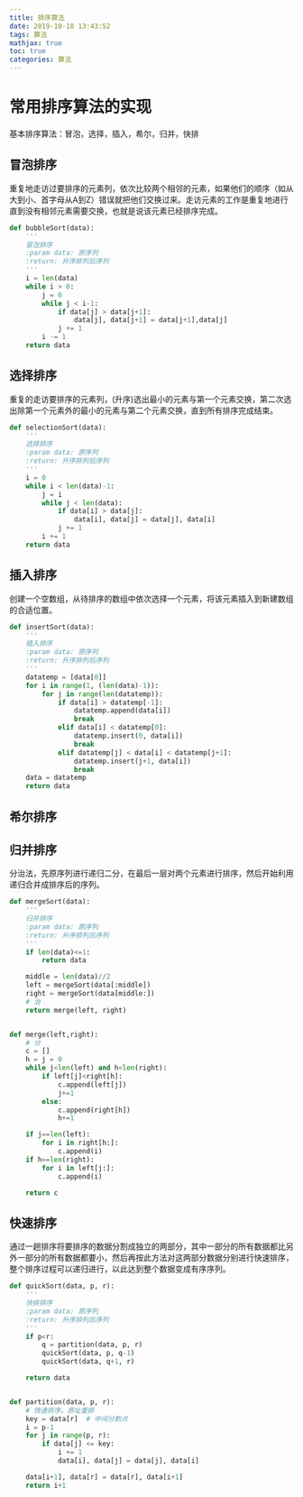 ```yaml
---
title: 排序算法
date: 2019-10-18 13:43:52
tags: 算法
mathjax: true
toc: true 
categories: 算法
---
```


# 常用排序算法的实现

基本排序算法：冒泡，选择，插入，希尔，归并，快排

## 冒泡排序

重复地走访过要排序的元素列，依次比较两个相邻的元素，如果他们的顺序（如从大到小、首字母从A到Z）错误就把他们交换过来。走访元素的工作是重复地进行直到没有相邻元素需要交换，也就是说该元素已经排序完成。

```python
def bubbleSort(data):
    '''
    冒泡排序
    :param data: 原序列
    :return: 升序排列后序列
    '''
    i = len(data)
    while i > 0:
        j = 0
        while j < i-1:
            if data[j] > data[j+1]:
                data[j], data[j+1] = data[j+1],data[j]
            j += 1
        i -= 1
    return data
```

## 选择排序

重复的走访要排序的元素列，(升序)选出最小的元素与第一个元素交换，第二次选出除第一个元素外的最小的元素与第二个元素交换，直到所有排序完成结束。

```python
def selectionSort(data):
    '''
    选择排序
    :param data: 原序列
    :return: 升序排列后序列
    '''
    i = 0
    while i < len(data)-1:
        j = i
        while j < len(data):
            if data[i] > data[j]:
                data[i], data[j] = data[j], data[i]
            j += 1
        i += 1
    return data
```

## 插入排序

创建一个空数组，从待排序的数组中依次选择一个元素，将该元素插入到新建数组的合适位置。

```python
def insertSort(data):
    '''
    插入排序
    :param data: 原序列
    :return: 升序排列后序列
    '''
    datatemp = [data[0]]
    for i in range(1, (len(data)-1)):
        for j in range(len(datatemp)):
            if data[i] > datatemp[-1]:
                datatemp.append(data[i])
                break
            elif data[i] < datatemp[0]:
                datatemp.insert(0, data[i])
                break
            elif datatemp[j] < data[i] < datatemp[j+1]:
                datatemp.insert(j+1, data[i])
                break
    data = datatemp
    return data
```

## 希尔排序

## 归并排序

分治法，先原序列进行递归二分，在最后一层对两个元素进行排序，然后开始利用递归合并成排序后的序列。

```python
def mergeSort(data):
    '''
    归并排序
    :param data: 原序列
    :return: 升序排列后序列
    '''
    if len(data)<=1:
        return data

    middle = len(data)//2
    left = mergeSort(data[:middle])
    right = mergeSort(data[middle:])
    # 治
    return merge(left, right)


def merge(left,right):
    # 分
    c = []
    h = j = 0
    while j<len(left) and h<len(right):
        if left[j]<right[h]:
            c.append(left[j])
            j+=1
        else:
            c.append(right[h])
            h+=1

    if j==len(left):
        for i in right[h:]:
            c.append(i)
    if h==len(right):
        for i in left[j:]:
            c.append(i)

    return c
```



## 快速排序

通过一趟排序将要排序的数据分割成独立的两部分，其中一部分的所有数据都比另外一部分的所有数据都要小，然后再按此方法对这两部分数据分别进行快速排序，整个排序过程可以递归进行，以此达到整个数据变成有序序列。

```python
def quickSort(data, p, r):
    '''
    快排排序
    :param data: 原序列
    :return: 升序排列后序列
    '''
    if p<r:
        q = partition(data, p, r)
        quickSort(data, p, q-1)
        quickSort(data, q+1, r)

    return data


def partition(data, p, r):
    # 快速排序，原址重排
    key = data[r]  # 中间分割点
    i = p-1
    for j in range(p, r):
        if data[j] <= key:
            i += 1
            data[i], data[j] = data[j], data[i]

    data[i+1], data[r] = data[r], data[i+1]
    return i+1
```

